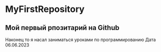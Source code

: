 # MyFirstRepository
## Мой первый рпозитарий на Github
Наконец то я насал заниматься уроками по программированию
Дата 06.06.2023
